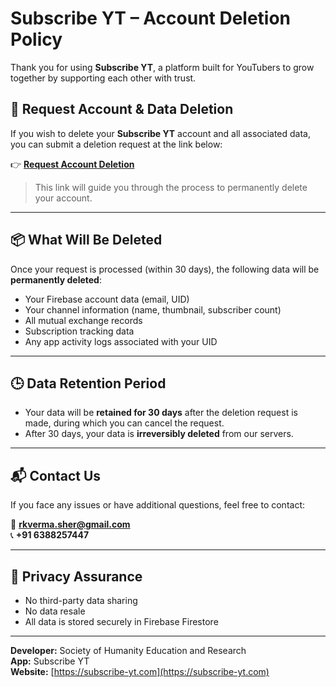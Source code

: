 # Subscribe YT – Account Deletion Policy

Thank you for using **Subscribe YT**, a platform built for YouTubers to grow together by supporting each other with trust.

## 🚮 Request Account & Data Deletion

If you wish to delete your **Subscribe YT** account and all associated data, you can submit a deletion request at the link below:

👉 **[Request Account Deletion](https://subscribe-yt.com/delete-account)**

> This link will guide you through the process to permanently delete your account.

---

## 📦 What Will Be Deleted

Once your request is processed (within 30 days), the following data will be **permanently deleted**:

- Your Firebase account data (email, UID)
- Your channel information (name, thumbnail, subscriber count)
- All mutual exchange records
- Subscription tracking data
- Any app activity logs associated with your UID

---

## 🕒 Data Retention Period

- Your data will be **retained for 30 days** after the deletion request is made, during which you can cancel the request.
- After 30 days, your data is **irreversibly deleted** from our servers.

---

## 📬 Contact Us

If you face any issues or have additional questions, feel free to contact:

📧 **rkverma.sher@gmail.com**  
📞 **+91 6388257447**

---

## 🔐 Privacy Assurance

- No third-party data sharing  
- No data resale  
- All data is stored securely in Firebase Firestore

---

**Developer:** Society of Humanity Education and Research  
**App:** Subscribe YT  
**Website:** [https://subscribe-yt.com](https://subscribe-yt.com)

